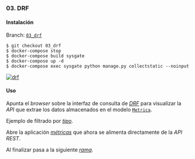 ### 03. DRF

#### Instalación

Branch: [`03_drf`](https://github.com/klashxx/PyConES2017/tree/03_drf)

```
$ git checkout 03_drf
$ docker-compose stop
$ docker-compose build sysgate
$ docker-compose up -d
$ docker-compose exec sysgate python manage.py collectstatic --noinput
```

[![drf][asciicast-03_drf-png]][asciicast-03_drf-url]

#### Uso

Apunta el *browser* sobre la interfaz de consulta de [*DRF*][metricas-drf] para visualizar la *API* que extrae los datos almacenados en el modelo [`Metrica`](https://github.com/klashxx/PyConES2017/blob/03_drf/web/sysgate/apps/metrics/models.py).

Ejemplo de filtrado por [*tipo*][metricas-drf-filter].

Abre la aplicación [*métricas*][metricas] que ahora se alimenta directamente de la *API REST*.

Al finalizar pasa a la siguiente [*rama*](https://github.com/klashxx/PyConES2017/tree/04_permissions).

[asciicast-03_drf-png]: https://asciinema.org/a/133252.png
[asciicast-03_drf-url]: https://asciinema.org/a/133252

[localhost]: http://0.0.0.0/
[metricas]: http://0.0.0.0/metrics/
[metricas-drf]: http://0.0.0.0/metrics/api/v1/metricas/
[metricas-drf-filter]: http://0.0.0.0/metrics/api/v1/metricas/?tipo=d
